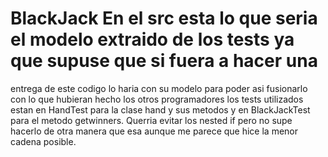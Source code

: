 # BlackJack En el src esta lo que seria el modelo extraido de los tests ya que supuse que si fuera a hacer una
entrega de este codigo lo haria con su modelo para poder asi fusionarlo con lo que hubieran hecho los otros programadores
los tests utilizados estan en HandTest para la clase hand y sus metodos y en BlackJackTest para el metodo getwinners.
Querria evitar los nested if pero no supe hacerlo de otra manera que esa aunque me parece que hice la menor cadena posible.
